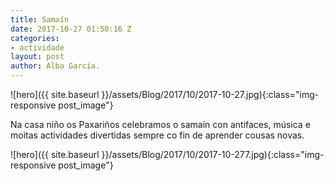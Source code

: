 ```yaml
---
title: Samaín
date: 2017-10-27 01:50:16 Z
categories:
- actividade
layout: post
author: Alba García.
---
```


![hero]({{ site.baseurl }}/assets/Blog/2017/10/2017-10-27.jpg){:class="img-responsive post_image"}
<br>

Na casa niño os Paxariños celebramos o samaín con antifaces, música e moitas actividades divertidas sempre co fin de aprender cousas novas.


![hero]({{ site.baseurl }}/assets/Blog/2017/10/2017-10-277.jpg){:class="img-responsive post_image"}
<br>